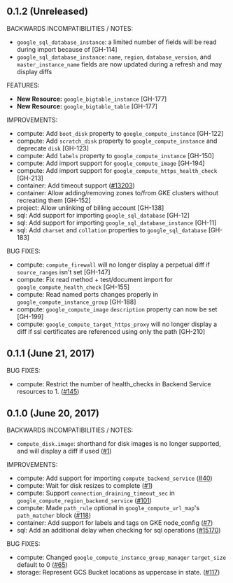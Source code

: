 ## 0.1.2 (Unreleased)

BACKWARDS INCOMPATIBILITIES / NOTES:

* `google_sql_database_instance`: a limited number of fields will be read during import because of [GH-114]
* `google_sql_database_instance`: `name`, `region`, `database_version`, and `master_instance_name` fields are now updated during a refresh and may display diffs

FEATURES:

* **New Resource:** `google_bigtable_instance` [GH-177]
* **New Resource:** `google_bigtable_table` [GH-177]

IMPROVEMENTS:

* compute: Add `boot_disk` property to `google_compute_instance` [GH-122]
* compute: Add `scratch_disk` property to `google_compute_instance` and deprecate `disk` [GH-123]
* compute: Add `labels` property to `google_compute_instance` [GH-150]
* compute: Add import support for `google_compute_image` [GH-194]
* compute: Add import support for `google_compute_https_health_check` [GH-213]
* container: Add timeout support ([#13203](https://github.com/hashicorp/terraform/issues/13203))
* container: Allow adding/removing zones to/from GKE clusters without recreating them [GH-152]
* project: Allow unlinking of billing account [GH-138]
* sql: Add support for importing `google_sql_database` [GH-12]
* sql: Add support for importing `google_sql_database_instance` [GH-11]
* sql: Add `charset` and `collation` properties to `google_sql_database` [GH-183]

BUG FIXES:

* compute: `compute_firewall` will no longer display a perpetual diff if `source_ranges` isn't set [GH-147]
* compute: Fix read method + test/document import for `google_compute_health_check` [GH-155]
* compute: Read named ports changes properly in `google_compute_instance_group` [GH-188]
* compute: `google_compute_image` `description` property can now be set [GH-199] 
* compute: `google_compute_target_https_proxy` will no longer display a diff if ssl certificates are referenced using only the path [GH-210]

## 0.1.1 (June 21, 2017)

BUG FIXES: 

* compute: Restrict the number of health_checks in Backend Service resources to 1. ([#145](https://github.com/terraform-providers/terraform-provider-google/issues/145))

## 0.1.0 (June 20, 2017)

BACKWARDS INCOMPATIBILITIES / NOTES:

* `compute_disk.image`: shorthand for disk images is no longer supported, and will display a diff if used ([#1](https://github.com/terraform-providers/terraform-provider-google/issues/1))

IMPROVEMENTS:

* compute: Add support for importing `compute_backend_service` ([#40](https://github.com/terraform-providers/terraform-provider-google/issues/40))
* compute: Wait for disk resizes to complete ([#1](https://github.com/terraform-providers/terraform-provider-google/issues/1))
* compute: Support `connection_draining_timeout_sec` in `google_compute_region_backend_service` ([#101](https://github.com/terraform-providers/terraform-provider-google/issues/101))
* compute: Made `path_rule` optional in `google_compute_url_map`'s `path_matcher` block ([#118](https://github.com/terraform-providers/terraform-provider-google/issues/118))
* container: Add support for labels and tags on GKE node_config ([#7](https://github.com/terraform-providers/terraform-provider-google/issues/7))
* sql: Add an additional delay when checking for sql operations ([#15170](https://github.com/hashicorp/terraform/pull/15170))

BUG FIXES:

* compute: Changed `google_compute_instance_group_manager` `target_size` default to 0 ([#65](https://github.com/terraform-providers/terraform-provider-google/issues/65))
* storage: Represent GCS Bucket locations as uppercase in state. ([#117](https://github.com/terraform-providers/terraform-provider-google/issues/117))

